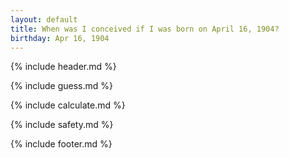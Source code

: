 ```yaml
---
layout: default
title: When was I conceived if I was born on April 16, 1904?
birthday: Apr 16, 1904
---
```


{% include header.md %}

{% include guess.md %}

{% include calculate.md %}

{% include safety.md %}

{% include footer.md %}



